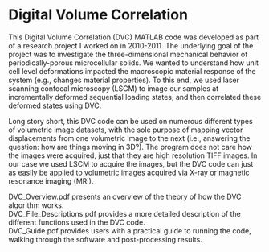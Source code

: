 # Digital Volume Correlation
This Digital Volume Correlation (DVC) MATLAB code was developed as part of a research project I worked on in 2010-2011.  The underlying goal of the project was to investigate the three-dimensional mechanical behavior of periodically-porous microcellular solids. We wanted to understand how unit cell level deformations impacted the macroscopic material response of the system (e.g., changes material properties).  To this end, we used laser scanning confocal microscopy (LSCM) to image our samples at incrementally deformed sequential loading states, and then correlated these deformed states using DVC.  

Long story short, this DVC code can be used on numerous different types of volumetric image datasets, with the sole purpose of mapping vector displacements from one volumetric image to the next (i.e., answering the question: how are things moving in 3D?).  The program does not care how the images were acquired, just that they are high resolution TIFF images. In our case we used LSCM to acquire the images, but the DVC code can just as easily be applied to volumetric images acquired via X-ray or magnetic resonance imaging (MRI).  

DVC_Overview.pdf presents an overview of the theory of how the DVC algorithm works.  
DVC_File_Descriptions.pdf provides a more detailed description of the different functions used in the DVC code.  
DVC_Guide.pdf provides users with a practical guide to running the code, walking through the software and post-processing results.
